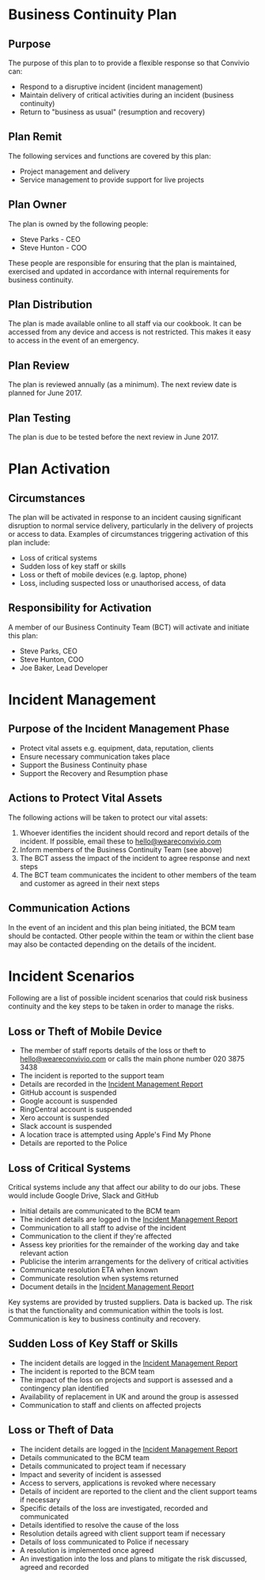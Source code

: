 # Business Continuity Plan

## Purpose

The purpose of this plan to to provide a flexible response so that Convivio can:

* Respond to a disruptive incident (incident management)
* Maintain delivery of critical activities during an incident (business continuity)
* Return to "business as usual" (resumption and recovery)

## Plan Remit

The following services and functions are covered by this plan:

* Project management and delivery
* Service management to provide support for live projects

## Plan Owner

The plan is owned by the following people:

* Steve Parks - CEO
* Steve Hunton - COO

These people are responsible for ensuring that the plan is maintained, exercised and updated in accordance with internal requirements for business continuity.

## Plan Distribution

The plan is made available online to all staff via our cookbook. It can be accessed from any device and access is not restricted. This makes it easy to access in the event of an emergency.

## Plan Review

The plan is reviewed annually (as a minimum). The next review date is planned for June 2017.

## Plan Testing

The plan is due to be tested before the next review in June 2017.

# Plan Activation

## Circumstances

The plan will be activated in response to an incident causing significant disruption to normal service delivery, particularly in the delivery of projects or access to data. Examples of circumstances triggering activation of this plan include:

* Loss of critical systems
* Sudden loss of key staff or skills
* Loss or theft of mobile devices (e.g. laptop, phone)
* Loss, including suspected loss or unauthorised access, of data

## Responsibility for Activation

A member of our Business Continuity Team (BCT) will activate and initiate this plan:

* Steve Parks, CEO
* Steve Hunton, COO
* Joe Baker, Lead Developer

# Incident Management

## Purpose of the Incident Management Phase

* Protect vital assets e.g. equipment, data, reputation, clients
* Ensure necessary communication takes place
* Support the Business Continuity phase
* Support the Recovery and Resumption phase

## Actions to Protect Vital Assets

The following actions will be taken to protect our vital assets:

1. Whoever identifies the incident should record and report details of the incident. If possible, email these to hello@weareconvivio.com
2. Inform members of the Business Continuity Team (see above)
3. The BCT assess the impact of the incident to agree response and next steps
4. The BCT team communicates the incident to other members of the team and customer as agreed in their next steps

## Communication Actions

In the event of an incident and this plan being initiated, the BCM team should be contacted. Other people within the team or within the client base may also be contacted depending on the details of the incident.

# Incident Scenarios

Following are a list of possible incident scenarios that could risk business continuity and the key steps to be taken in order to manage the risks.

## Loss or Theft of Mobile Device

* The member of staff reports details of the loss or theft to hello@weareconvivio.com or calls the main phone number 020 3875 3438
* The incident is reported to the support team
* Details are recorded in the [Incident Management Report](https://docs.google.com/spreadsheets/d/1ZaHs2A5mMlN3m4aXX_lCGMBEYTMNAknwHPpsJzbCJDI/edit#gid=0)
* GitHub account is suspended
* Google account is suspended
* RingCentral account is suspended
* Xero account is suspended
* Slack account is suspended
* A location trace is attempted using Apple's Find My Phone
* Details are reported to the Police

## Loss of Critical Systems

Critical systems include any that affect our ability to do our jobs. These would include Google Drive, Slack and GitHub

* Initial details are communicated to the BCM team
* The incident details are logged in the [Incident Management Report](https://docs.google.com/spreadsheets/d/1ZaHs2A5mMlN3m4aXX_lCGMBEYTMNAknwHPpsJzbCJDI/edit#gid=0)
* Communication to all staff to advise of the incident
* Communication to the client if they're affected
* Assess key priorities for the remainder of the working day and take relevant action
* Publicise the interim arrangements for the delivery of critical activities
* Communicate resolution ETA when known
* Communicate resolution when systems returned
* Document details in the [Incident Management Report](https://docs.google.com/spreadsheets/d/1ZaHs2A5mMlN3m4aXX_lCGMBEYTMNAknwHPpsJzbCJDI/edit#gid=0)

Key systems are provided by trusted suppliers. Data is backed up. The risk is that the functionality and communication within the tools is lost. Communication is key to business continuity and recovery.

## Sudden Loss of Key Staff or Skills

* The incident details are logged in the [Incident Management Report](https://docs.google.com/spreadsheets/d/1ZaHs2A5mMlN3m4aXX_lCGMBEYTMNAknwHPpsJzbCJDI/edit#gid=0)
* The incident is reported to the BCM team
* The impact of the loss on projects and support is assessed and a contingency plan identified
* Availability of replacement in UK and around the group is assessed
* Communication to staff and clients on affected projects

## Loss or Theft of Data

* The incident details are logged in the [Incident Management Report](https://docs.google.com/spreadsheets/d/1ZaHs2A5mMlN3m4aXX_lCGMBEYTMNAknwHPpsJzbCJDI/edit#gid=0)
* Details communicated to the BCM team
* Details communicated to project team if necessary
* Impact and severity of incident is assessed
* Access to servers, applications is revoked where necessary
* Details of incident are reported to the client and the client support teams if necessary
* Specific details of the loss are investigated, recorded and communicated
* Details identified to resolve the cause of the loss
* Resolution details agreed with client support team if necessary
* Details of loss communicated to Police if necessary
* A resolution is implemented once agreed
* An investigation into the loss and plans to mitigate the risk discussed, agreed and recorded

